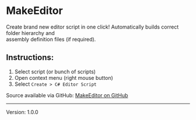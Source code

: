 # MakeEditor

Create brand new editor script in one click!
Automatically builds correct folder hierarchy and    
assembly definition files (if required).

## Instructions:
1. Select script (or bunch of scripts)
2. Open context menu (right mouse button)
3. Select `Create > C# Editor Script`

Source available via GitHub: [MakeEditor on GitHub](https://github.com/Ursanon/MakeEditor)

---
Version: 1.0.0